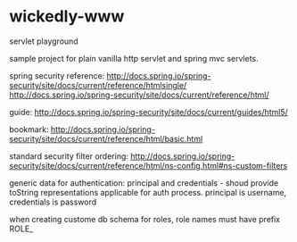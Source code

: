 # wickedly-www
servlet playground

sample project for plain vanilla http servlet and spring mvc servlets.

spring security reference:
http://docs.spring.io/spring-security/site/docs/current/reference/htmlsingle/
http://docs.spring.io/spring-security/site/docs/current/reference/html/

guide:
http://docs.spring.io/spring-security/site/docs/current/guides/html5/

bookmark:
http://docs.spring.io/spring-security/site/docs/current/reference/html/basic.html

standard security filter ordering:
http://docs.spring.io/spring-security/site/docs/current/reference/html/ns-config.html#ns-custom-filters

generic data for authentication: principal and credentials - shoud provide toString representations
applicable for auth process.
principal is username, credentials is password

when creating custome db schema for roles, role names must have prefix ROLE_